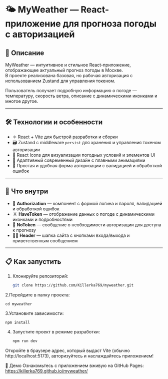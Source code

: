 # 🌤️ MyWeather — React-приложение для прогноза погоды с авторизацией

## 📖 Описание  
MyWeather — интуитивное и стильное React-приложение, отображающее актуальный прогноз погоды в Москве.  
В проекте реализована базовая, но рабочая авторизация с использованием Zustand для управления токеном.

Пользователь получает подробную информацию о погоде — температуру, скорость ветра, описание с динамическими иконками и многое другое.

---

## 🛠️ Технологии и особенности  
- ⚛️ React + Vite для быстрой разработки и сборки  
- 🗃️ Zustand с middleware `persist` для хранения и управления токеном авторизации  
- 🌈 React Icons для визуализации погодных условий и элементов UI  
- 📱 Адаптивный современный дизайн с плавными анимациями  
- 🔐 Простая и удобная форма авторизации с валидацией и обработкой ошибок  

---

## 🚀 Что внутри  
- 🔑 **Authorization** — компонент с формой логина и пароля, валидацией и обработкой ошибок  
- ☀️ **HaveToken** — отображение данных о погоде с динамическими иконками и подробностями  
- 🚫 **NoToken** — сообщение о необходимости авторизации для доступа к прогнозу  
- 🧑‍💻 **Header** — шапка сайта с кнопками входа/выхода и приветственным сообщением  

---

## 📋 Как запустить  
1. Клонируйте репозиторий:  
   ```bash
   git clone https://github.com/Killerka769/myweather.git
2.Перейдите в папку проекта:

    cd myweather
3.Установите зависимости:

    npm install
4. Запустите проект в режиме разработки:  
   ```bash
   npm run dev

Откройте в браузере адрес, который выдаст Vite (обычно http://localhost:5173), авторизуйтесь и наслаждайтесь приложением!

🔗 Демо
Ознакомьтесь с приложением вживую на GitHub Pages:
https://killerka769.github.io/myweather/
